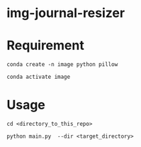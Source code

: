 # img-journal-resizer

# Requirement
```
conda create -n image python pillow

conda activate image
```

# Usage
```
cd <directory_to_this_repo>

python main.py  --dir <target_directory>
```
